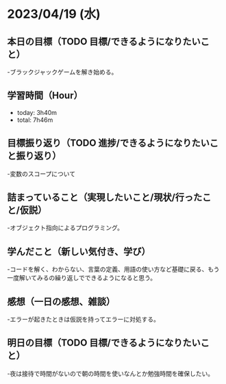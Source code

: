 # 2023/04/19 (水)

## 本日の目標（TODO 目標/できるようになりたいこと）

-ブラックジャックゲームを解き始める。

## 学習時間（Hour）

- today: 3h40m
- total: 7h46m

## 目標振り返り（TODO 進捗/できるようになりたいこと振り返り）

-変数のスコープについて

## 詰まっていること（実現したいこと/現状/行ったこと/仮説）

-オブジェクト指向によるプログラミング。

## 学んだこと（新しい気付き、学び）

-コードを解く、わからない、言葉の定義、用語の使い方など基礎に戻る、もう一度解いてみるの繰り返しでできるようになると思う。

## 感想（一日の感想、雑談）

-エラーが起きたときは仮説を持ってエラーに対処する。

## 明日の目標（TODO 目標/できるようになりたいこと）

-夜は接待で時間がないので朝の時間を使いなんとか勉強時間を確保したい。